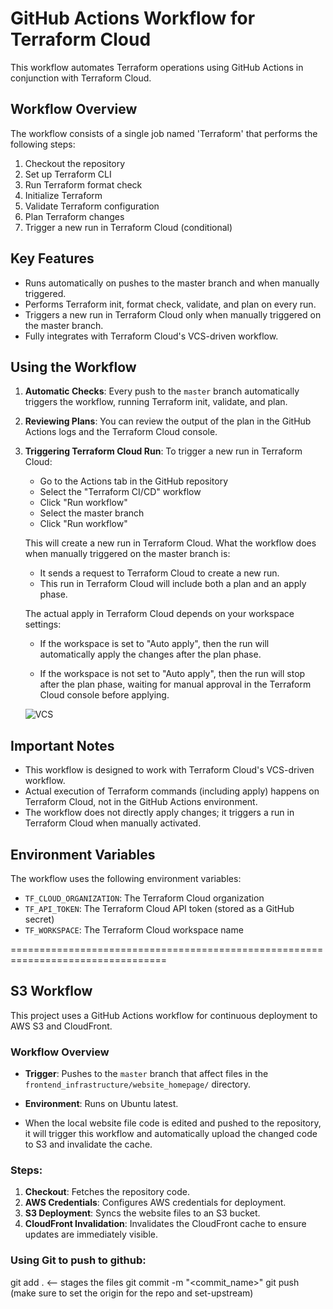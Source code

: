 # GitHub Actions Workflow for Terraform Cloud

This workflow automates Terraform operations using GitHub Actions in conjunction with Terraform Cloud.

## Workflow Overview

The workflow consists of a single job named 'Terraform' that performs the following steps:

1. Checkout the repository
2. Set up Terraform CLI
3. Run Terraform format check
4. Initialize Terraform
5. Validate Terraform configuration
6. Plan Terraform changes
7. Trigger a new run in Terraform Cloud (conditional)

## Key Features

- Runs automatically on pushes to the master branch and when manually triggered.
- Performs Terraform init, format check, validate, and plan on every run.
- Triggers a new run in Terraform Cloud only when manually triggered on the master branch.
- Fully integrates with Terraform Cloud's VCS-driven workflow.

## Using the Workflow

1. **Automatic Checks**: 
   Every push to the `master` branch automatically triggers the workflow, running Terraform init, validate, and plan.

2. **Reviewing Plans**:
   You can review the output of the plan in the GitHub Actions logs and the Terraform Cloud console.

3. **Triggering Terraform Cloud Run**:
   To trigger a new run in Terraform Cloud:
   - Go to the Actions tab in the GitHub repository
   - Select the "Terraform CI/CD" workflow
   - Click "Run workflow"
   - Select the master branch
   - Click "Run workflow"

   This will create a new run in Terraform Cloud. What the workflow does when manually triggered on the master branch is:

   - It sends a request to Terraform Cloud to create a new run.
   - This run in Terraform Cloud will include both a plan and an apply phase.

   The actual apply in Terraform Cloud depends on your workspace settings:

   - If the  workspace is set to "Auto apply", then the run will automatically apply the changes after the plan phase.

   - If the workspace is not set to "Auto apply", then the run will stop after the plan phase, waiting for manual approval in the Terraform Cloud console before applying.

   ![VCS](https://github.com/Princeton45/DevOps-Cloud-Resume-Challenge/blob/master/.github/workflows/images/VCS.PNG)


## Important Notes

- This workflow is designed to work with Terraform Cloud's VCS-driven workflow.
- Actual execution of Terraform commands (including apply) happens on Terraform Cloud, not in the GitHub Actions environment.
- The workflow does not directly apply changes; it triggers a run in Terraform Cloud when manually activated.

## Environment Variables

The workflow uses the following environment variables:

- `TF_CLOUD_ORGANIZATION`: The Terraform Cloud organization
- `TF_API_TOKEN`: The Terraform Cloud API token (stored as a GitHub secret)
- `TF_WORKSPACE`: The Terraform Cloud workspace name


=================================================================================

## S3 Workflow

This project uses a GitHub Actions workflow for continuous deployment to AWS S3 and CloudFront.

### Workflow Overview

- **Trigger**: Pushes to the `master` branch that affect files in the `frontend_infrastructure/website_homepage/` directory.
- **Environment**: Runs on Ubuntu latest.

- When the local website file code is edited and pushed to the repository, it will trigger this workflow and automatically upload the changed code to S3 and invalidate the cache.

### Steps:

1. **Checkout**: Fetches the repository code.
2. **AWS Credentials**: Configures AWS credentials for deployment.
3. **S3 Deployment**: Syncs the website files to an S3 bucket.
4. **CloudFront Invalidation**: Invalidates the CloudFront cache to ensure updates are immediately visible.


### Using Git to push to github:
git add . <-- stages the files
git commit -m "<commit_name>"
git push (make sure to set the origin for the repo and set-upstream)



